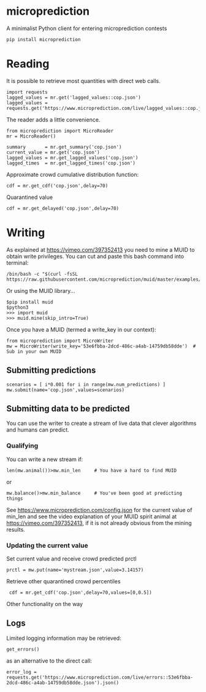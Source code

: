 # microprediction

A minimalist Python client for entering microprediction contests

    pip install microprediction 

# Reading 

It is possible to retrieve most quantities with direct web calls.

    import requests
    lagged_values = mr.get('lagged_values::cop.json')
    lagged_values = requests.get('https://www.microprediction.com/live/lagged_values::cop.json').json()

The reader adds a little convenience. 

    from microprediction import MicroReader
    mr = MicroReader()
 
    summary       = mr.get_summary('cop.json')
    current_value = mr.get('cop.json')
    lagged_values = mr.get_lagged_values('cop.json') 
    lagged_times  = mr.get_lagged_times('cop.json')
    
Approximate crowd cumulative distribution function:
    
    cdf = mr.get_cdf('cop.json',delay=70)
    
Quarantined value
    
    cdf = mr.get_delayed('cop.json',delay=70)
    

# Writing

As explained at https://vimeo.com/397352413 you need to mine a MUID to obtain write privileges. You can cut and paste this bash command into terminal:

    /bin/bash -c "$(curl -fsSL https://raw.githubusercontent.com/microprediction/muid/master/examples/mine_from_venv.sh)"

Or using the MUID library...
    
    $pip install muid
    $python3
    >>> import muid
    >>> muid.mine(skip_intro=True)
   
Once you have a MUID (termed a write_key in our context):   

    from microprediction import MicroWriter
    mw = MicroWriter(write_key='53e6fbba-2dcd-486c-a4ab-14759db58dde')  # Sub in your own MUID 
    
## Submitting predictions 
    
    scenarios = [ i*0.001 for i in range(mw.num_predictions) ] 
    mw.submit(name='cop.json',values=scenarios)    

## Submitting data to be predicted

You can use the writer to create a stream of live data that clever algorithms and humans can predict.

### Qualifying

You can write a new stream if:

    len(mw.animal())>mw.min_len     # You have a hard to find MUID
    
or 

    mw.balance()>mw.min_balance     # You've been good at predicting things
    
See https://www.microprediction.com/config.json for the current value of min_len and see the video explanation of your MUID spirit animal at https://vimeo.com/397352413, if it is not already obvious from the mining results.   

### Updating the current value

Set current value and receive crowd predicted prctl

    prctl = mw.put(name='mystream.json',value=3.14157) 

Retrieve other quarantined crowd percentiles

     cdf = mr.get_cdf('cop.json',delay=70,values=[0,0.5])
     
Other functionality on the way
    
## Logs

Limited logging information may be retrieved:
    
    get_errors()
    
as an alternative to the direct call:

    error_log = requests.get('https://www.microprediction.com/live/errors::53e6fbba-2dcd-486c-a4ab-14759db58dde.json').json()
 
